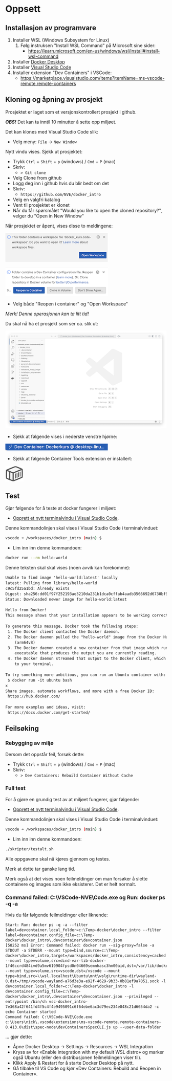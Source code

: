 
# Oppsett

## Installasjon av programvare

1. Installer WSL (Windows Subsystem for Linux)
    1. Følg instruksen "Install WSL Command" på Microsoft sine sider:
        - https://learn.microsoft.com/en-us/windows/wsl/install#install-wsl-command
1. Installer [Docker Desktop](https://docs.docker.com/get-started/introduction/get-docker-desktop/)
1. Installer [Visual Studio Code](https://code.visualstudio.com/docs/setup/setup-overview)
1. Installer extension "Dev Containers" i VSCode:
    - https://marketplace.visualstudio.com/items?itemName=ms-vscode-remote.remote-containers

## Kloning og åpning av prosjekt

Prosjektet er laget som et versjonskontrollert prosjekt i github.

***OBS!*** Det kan ta inntil 10 minutter å sette opp miljøet.

Det kan klones med Visual Studio Code slik:

- Velg meny: `File` -> `New Window`

Nytt vindu vises. Sjekk ut prosjektet:

- Trykk `Ctrl` + `Shift` + `p` (windows) / `Cmd` + `P` (mac)
- Skriv:
    - `> Git clone`
- Velg Clone from github
- Logg deg inn i github hvis du blir bedt om det
- Skriv:
    - `https://github.com/NVE/docker_intro`
- Velg en valgfri katalog
- Vent til prosjektet er klonet
- Når du får spørsmålet "Would you like to open the cloned repository?", velger du "Open in New Window"

Når prosjektet er åpent, vises disse to meldingene:

![](./resources/open_workspace.png)

![](./resources/reopen_in_container.png)

- Velg både "Reopen i container" og "Open Workspace"

_Merk! Denne operasjonen kan ta litt tid!_

Du skal nå ha et prosjekt som ser ca. slik ut:

![](./resources/new_project.png)

- Sjekk at følgende vises i nederste venstre hjørne:

![](./resources/dev_container_connected.png)


- Sjekk at følgende Container Tools extension er installert:

![](./resources/docker_icon.png)


## Test

Gjør følgende for å teste at docker fungerer i miljøet:

- [Opprett et nytt terminalvindu i Visual Studio Code](../oss/ny_terminal.md).

Denne kommandolinjen skal vises i Visual Studio Code i terminalvinduet:

```bash
vscode ➜ /workspaces/docker_intro (main) $ 
```

- Lim inn inn denne kommandoen:

```bash
docker run --rm hello-world
```
Denne teksten skal skal vises (noen avvik kan forekomme):

```txt
Unable to find image 'hello-world:latest' locally
latest: Pulling from library/hello-world
c9c5fd25a1bd: Already exists 
Digest: sha256:dd01f97f252193ae3210da231b1dca0cffab4aadb3566692d6730bf93f123a48
Status: Downloaded newer image for hello-world:latest

Hello from Docker!
This message shows that your installation appears to be working correctly.

To generate this message, Docker took the following steps:
 1. The Docker client contacted the Docker daemon.
 2. The Docker daemon pulled the "hello-world" image from the Docker Hub.
    (arm64v8)
 3. The Docker daemon created a new container from that image which runs the
    executable that produces the output you are currently reading.
 4. The Docker daemon streamed that output to the Docker client, which sent it
    to your terminal.

To try something more ambitious, you can run an Ubuntu container with:
 $ docker run -it ubuntu bash
x
Share images, automate workflows, and more with a free Docker ID:
 https://hub.docker.com/

For more examples and ideas, visit:
 https://docs.docker.com/get-started/
```


## Feilsøking

### Rebygging av miljø

Dersom det oppstår feil, forsøk dette:

- Trykk `Ctrl` + `Shift` + `p` (windows) / `Cmd` + `P` (mac)
- Skriv:
    - `> Dev Containers: Rebuild Container Without Cache`

### Full test

For å gjøre en grundig test av at miljøet fungerer, gjør følgende:

- [Opprett et nytt terminalvindu i Visual Studio Code](../oss/ny_terminal.md).

Denne kommandolinjen skal vises i Visual Studio Code i terminalvinduet:

```bash
vscode ➜ /workspaces/docker_intro (main) $ 
```

- Lim inn inn denne kommandoen:

```bash
./skripter/testalt.sh
```

Alle oppgavene skal nå kjøres gjennom og testes.

Merk at dette tar ganske lang tid.

Merk også at det vises noen feilmeldinger om man forsøker å slette containere og images som ikke eksisterer. Det er helt normalt.

### Command failed: C:\VSCode-NVE\Code.exe og Run: docker ps -q -a

Hvis du får følgende feilmeldinger eller liknende:

```
Start: Run: docker ps -q -a --filter label=devcontainer.local_folder=c:\Temp-docker\docker_intro --filter label=devcontainer.config_file=c:\Temp-docker\docker_intro\.devcontainer\devcontainer.json
[58252 ms] Error: Command failed: docker run --sig-proxy=false -a STDOUT -a STDERR --mount type=bind,source=c:\Temp-docker\docker_intro,target=/workspaces/docker_intro,consistency=cached --mount type=volume,src=dind-var-lib-docker-1f46ccrd484ivd9a5mv619904fpsd0n04669semnhasc3hm00aid,dst=/var/lib/docker --mount type=volume,src=vscode,dst=/vscode --mount type=bind,src=\\wsl.localhost\Ubuntu\mnt\wslg\runtime-dir\wayland-0,dst=/tmp/vscode-wayland-a76d3e3a-e92f-4629-9b33-0b81ef9a7051.sock -l devcontainer.local_folder=c:\Temp-docker\docker_intro -l devcontainer.config_file=c:\Temp-docker\docker_intro\.devcontainer\devcontainer.json --privileged --entrypoint /bin/sh vsc-docker_intro-7e368a42f641fd4f5c4f4e9495091c6f64ebe6ac3d79ec234e848c21d6654da2 -c echo Container started
Command failed: C:\VSCode-NVE\Code.exe c:\Users\nick\.vscode\extensions\ms-vscode-remote.remote-containers-0.413.0\dist\spec-node\devContainersSpecCLI.js up --user-data-folder 
```

... gjør dette:

- Åpne Docker Desktop -> Settings -> Resources -> WSL Integration
- Kryss av for «Enable integration with my default WSL distro» og marker også Ubuntu (eller den distribusjonen feilmeldingen viser til).
- Klikk Apply & Restart for å starte Docker Desktop på nytt.
- Gå tilbake til VS Code og kjør «Dev Containers: Rebuild and Reopen in Container».
